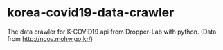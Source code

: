 # korea-covid19-data-crawler
The data crawler for K-COVID19 api from Dropper-Lab with python. (Data from http://ncov.mohw.go.kr/)
